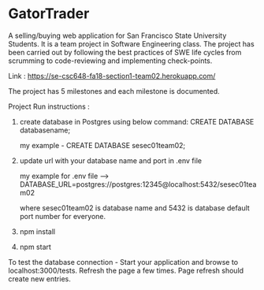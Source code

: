 # GatorTrader
A selling/buying web application for San Francisco State University Students. It is a team project in Software Engineering class. The project has been carried out by following the best practices of SWE life cycles from scrumming to code-reviewing and implementing check-points.

Link : https://se-csc648-fa18-section1-team02.herokuapp.com/

The project has 5 milestones and each milestone is documented. 

Project Run instructions :

1. create database in Postgres using below command:
     CREATE DATABASE databasename;
     
     my example - CREATE DATABASE sesec01team02;
     
2. update url with your database name and port in .env file
 
     my example for .env file --> DATABASE_URL=postgres://postgres:12345@localhost:5432/sesec01team02
     
     where sesec01team02 is database name and 5432 is database default port number for everyone.
     
3. npm install

4. npm start
       
       
To test the database connection - Start your application and browse to localhost:3000/tests. Refresh the page a few times. Page refresh should create new entries.
